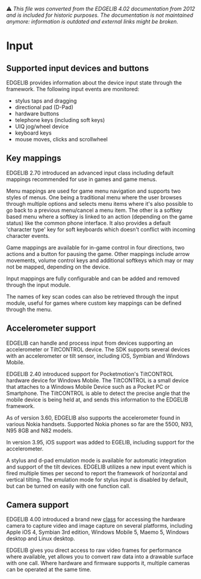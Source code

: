 :warning: _This file was converted from the EDGELIB 4.02 documentation from 2012 and is included for historic purposes. The documentation is not maintained anymore: information is outdated and external links might be broken._

# Input

## Supported input devices and buttons
EDGELIB provides information about the device input state through the framework. The following input events are monitored:

* stylus taps and dragging
* directional pad (D-Pad)
* hardware buttons
* telephone keys (including soft keys)
* UIQ jog/wheel device
* keyboard keys
* mouse moves, clicks and scrollwheel

## Key mappings
EDGELIB 2.70 introduced an advanced input class including default mappings recommended for use in games and game menus.

Menu mappings are used for game menu navigation and supports two styles of menus. One being a traditional menu where the user browses through multiple options and selects menu items where it's also possible to go back to a previous menu/cancel a menu item. The other is a softkey based menu where a softkey is linked to an action (depending on the game status) like the common phone interface. It also provides a default 'character type' key for soft keyboards which doesn't conflict with incoming character events.

Game mappings are available for in-game control in four directions, two actions and a button for pausing the game. Other mappings include arrow movements, volume control keys and additional softkeys which may or may not be mapped, depending on the device.

Input mappings are fully configurable and can be added and removed through the input module.

The names of key scan codes can also be retrieved through the input module, useful for games where custom key mappings can be defined through the menu.

## Accelerometer support
EDGELIB can handle and process input from devices supporting an accelerometer or TiltCONTROL device. The SDK supports several devices with an accelerometer or tilt sensor, including iOS, Symbian and Windows Mobile.

EDGELIB 2.40 introduced support for Pocketmotion's TiltCONTROL hardware device for Windows Mobile. The TiltCONTROL is a small device that attaches to a Windows Mobile Device such as a Pocket PC or Smartphone. The TiltCONTROL is able to detect the precise angle that the mobile device is being held at, and sends this information to the EDGELIB framework.

As of version 3.60, EDGELIB also supports the accelerometer found in various Nokia handsets. Supported Nokia phones so far are the 5500, N93, N95 8GB and N82 models.

In version 3.95, iOS support was added to EGELIB, including support for the accelerometer.

A stylus and d-pad emulation mode is available for automatic integration and support of the tilt devices. EDGELIB utilizes a new input event which is fired multiple times per second to report the framework of horizontal and vertical tilting. The emulation mode for stylus input is disabled by default, but can be turned on easily with one function call.


## Camera support
EDGELIB 4.00 introduced a brand new [class](../reference/classecamera.md) for accessing the hardware camera to capture video and image capture on several platforms, including Apple iOS 4, Symbian 3rd edition, Windows Mobile 5, Maemo 5, Windows desktop and Linux desktop.

EDGELIB gives you direct access to raw video frames for performance where available, yet allows you to convert raw data into a drawable surface with one call. Where hardware and firmware supports it, multiple cameras can be operated at the same time.
